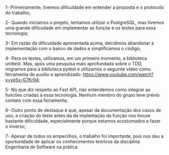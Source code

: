 1- Primeiramente, tivemos dificuldade em entender a proposta e 
   o protocolo do trabalho;

2- Quando iniciamos o projeto, tentamos utilizar o PostgreSQL, mas
   tivemos uma grande dificudade em implementar as funçõe e os testes 
   para essa tecnologia;
   
3- Em razão da dificuldade apresentada acima, decidimos abandonar a 
   implementação com o banco de dados e simplificamos o código;
   
4- Para os testes, utilizamos, em um primeiro momento, a biblioteca unittest.
   Mas, após uma pesquisa mais aprofundada sobre o TDD, migramos para a biblioteca 
   pytest e utilizamos o seguinte vídeo como ferramenta de auxílio e aprendizado:
   https://www.youtube.com/watch?v=yqSx-G7Kr94;
   
 5- No que diz respeito ao Fast API, não entendemos como integrar as funcões criadas
    à essa tecnologia. Nenhum membro do grupo teve prévio contato com essa ferramenta;
    
 6- Outro ponto de destaque é que, apesar da documentação dos casos de uso, a criação
    do teste antes da da implentação da função nos trouxe bastante dificuldade, especialmente
    porque estamos acostumados a fazer o inverso;
    
 7- Apesar de todos os empecilhos, o trabalho foi importante, pois nos deu a oportunidade
    de aplicar os conhecimentos teóricos da disciplina Engenharia de Software na prática.
    

